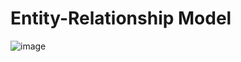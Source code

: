# Entity-Relationship Model

![image](https://github.com/gaurigakhar/Library-Management-System-NoSQL/assets/44133116/46b8d761-6cc5-4181-a8e3-5cc6530ee912)
